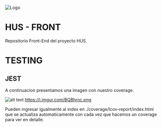 ![Logo](https://i.imgur.com/InwtXNX.png)

# HUS - FRONT

Repositorio Front-End del proyecto HUS.

# TESTING

## JEST

A continuacion presentamos una imagen con nuestro coverage.

![alt text](https://i.imgur.com/BQBhroc.png)
https://i.imgur.com/BQBhroc.png

Pueden ingresar igualmente al index en ./coverage/lcov-report/index.html que se actualiza automaticamente con cada vez que hacemos un coverage para ver en detalle.

